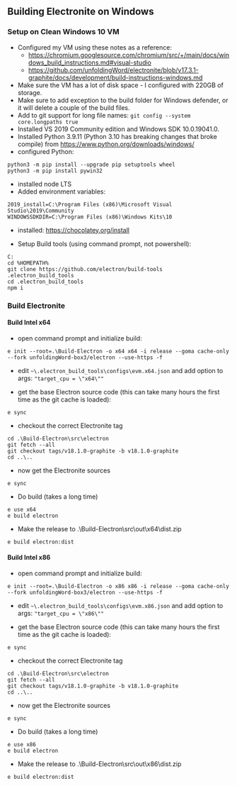 ## Building Electronite on Windows
### Setup on Clean Windows 10 VM
- Configured my VM using these notes as a reference:
  - https://chromium.googlesource.com/chromium/src/+/main/docs/windows_build_instructions.md#visual-studio
  - https://github.com/unfoldingWord/electronite/blob/v17.3.1-graphite/docs/development/build-instructions-windows.md
- Make sure the VM has a lot of disk space - I configured with 220GB of storage.
- Make sure to add exception to the build folder for Windows defender, or it will delete a couple of the build files.
- Add to git support for long file names: `git config --system core.longpaths true`
- Installed VS 2019 Community edition and Windows SDK 10.0.19041.0.
- Installed Python 3.9.11 (Python 3.10 has breaking changes that broke compile) from https://www.python.org/downloads/windows/
- configured Python:
```
python3 -m pip install --upgrade pip setuptools wheel
python3 -m pip install pywin32
```
- installed node LTS
- Added environment variables:
```
2019_install=C:\Program Files (x86)\Microsoft Visual Studio\2019\Community
WINDOWSSDKDIR=C:\Program Files (x86)\Windows Kits\10
```

- installed: https://chocolatey.org/install
	
- Setup Build tools (using command prompt, not powershell):
```
C:
cd %HOMEPATH%
git clone https://github.com/electron/build-tools .electron_build_tools
cd .electron_build_tools
npm i
```

### Build Electronite
#### Build Intel x64
- open command prompt and initialize build:
```
e init --root=.\Build-Electron -o x64 x64 -i release --goma cache-only --fork unfoldingWord-box3/electron --use-https -f
```

- edit `~\.electron_build_tools\configs\evm.x64.json`
and add option to args:       `"target_cpu = \"x64\""`

- get the base Electron source code (this can take many hours the first time as the git cache is loaded):
```
e sync
```

- checkout the correct Electronite tag
```
cd .\Build-Electron\src\electron
git fetch --all
git checkout tags/v18.1.0-graphite -b v18.1.0-graphite
cd ..\..
```

- now get the Electronite sources
```
e sync
```

- Do build (takes a long time)
```
e use x64
e build electron
```

- Make the release to .\Build-Electron\src\out\x64\dist.zip
```
e build electron:dist
```

#### Build Intel x86
- open command prompt and initialize build:
```
e init --root=.\Build-Electron -o x86 x86 -i release --goma cache-only --fork unfoldingWord-box3/electron --use-https -f
```

- edit `~\.electron_build_tools\configs\evm.x86.json`
  and add option to args:       `"target_cpu = \"x86\""`

- get the base Electron source code (this can take many hours the first time as the git cache is loaded):
```
e sync
```

- checkout the correct Electronite tag
```
cd .\Build-Electron\src\electron
git fetch --all
git checkout tags/v18.1.0-graphite -b v18.1.0-graphite
cd ..\..
```

- now get the Electronite sources
```
e sync
```

- Do build (takes a long time)
```
e use x86
e build electron
```

- Make the release to .\Build-Electron\src\out\x86\dist.zip
```
e build electron:dist
```


